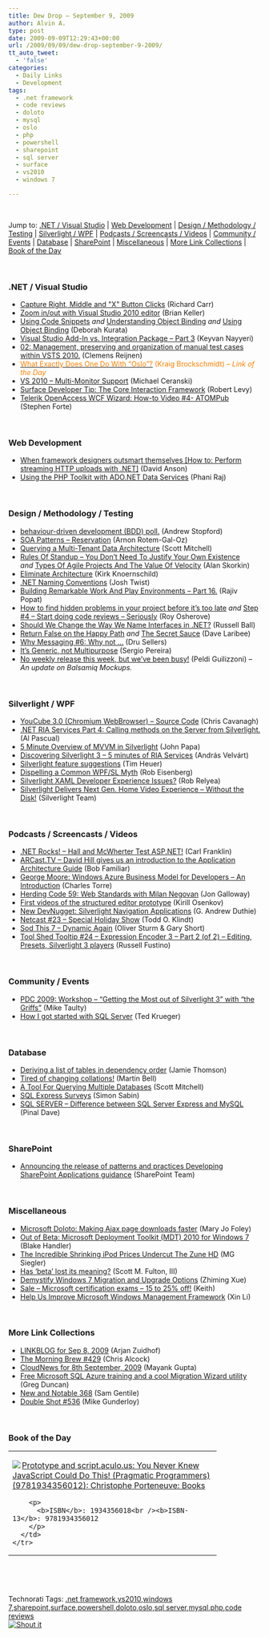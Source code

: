 ```yaml
---
title: Dew Drop – September 9, 2009
author: Alvin A.
type: post
date: 2009-09-09T12:29:43+00:00
url: /2009/09/09/dew-drop-september-9-2009/
tt_auto_tweet:
  - 'false'
categories:
  - Daily Links
  - Development
tags:
  - .net framework
  - code reviews
  - doloto
  - mysql
  - oslo
  - php
  - powershell
  - sharepoint
  - sql server
  - surface
  - vs2010
  - windows 7

---
```

&#160;

Jump to: [.NET / Visual Studio][1] | [Web Development][2] | [Design / Methodology / Testing][3] | [Silverlight / WPF][4] | [Podcasts / Screencasts / Videos][5] | [Community / Events][6] | [Database][7] | [SharePoint][8] | [Miscellaneous][9] | [More Link Collections][10] | [Book of the Day][11] 

&#160;

### <a name="dotnet"></a>.NET / Visual Studio

  * [Capture Right, Middle and "X" Button Clicks][12] (Richard Carr)
  * [Zoom in/out with Visual Studio 2010 editor][13] (Brian Keller)
  * [Using Code Snippets][14] _and_&#160;[Understanding Object Binding][15] _and_&#160;[Using Object Binding][16] (Deborah Kurata)
  * [Visual Studio Add-In vs. Integration Package &#8211; Part 3][17] (Keyvan Nayyeri)
  * [02: Management, preserving and organization of manual test cases within VSTS 2010.][18] (Clemens Reijnen)
  * [<font color="#ff8000">What Exactly Does One Do With “Oslo”?</font>][19] <font color="#ff8000">(Kraig Brockschmidt) <em>– Link of the Day</em></font>
  * [VS 2010 – Multi-Monitor Support][20] (Michael Ceranski)
  * [Surface Developer Tip: The Core Interaction Framework][21] (Robert Levy)
  * [Telerik OpenAccess WCF Wizard: How-to Video #4- ATOMPub][22] (Stephen Forte)

&#160;

### <a name="web"></a>Web Development

  * [When framework designers outsmart themselves [How to: Perform streaming HTTP uploads with .NET]][23] (David Anson)
  * [Using the PHP Toolkit with ADO.NET Data Services][24] (Phani Raj)

&#160;

### <a name="design"></a>Design / Methodology / Testing

  * [behaviour-driven development (BDD) poll.][25] (Andrew Stopford)
  * [SOA Patterns &#8211; Reservation][26] (Arnon Rotem-Gal-Oz)
  * [Querying a Multi-Tenant Data Architecture][27] (Scott Mitchell)
  * [Rules Of Standup – You Don’t Need To Justify Your Own Existence][28] _and_&#160;[Types Of Agile Projects And The Value Of Velocity][29] (Alan Skorkin)
  * [Eliminate Architecture][30] (Kirk Knoernschild)
  * [.NET Naming Conventions][31] (Josh Twist)
  * [Building Remarkable Work And Play Environments &#8211; Part 16.][32] (Rajiv Popat)
  * [How to find hidden problems in your project before it’s too late][33] _and_&#160;[Step #4 &#8211; Start doing code reviews – Seriously][34] (Roy Osherove)
  * [Should We Change the Way We Name Interfaces in .NET?][35] (Russell Ball)
  * [Return False on the Happy Path][36] _and_&#160;[The Secret Sauce][37] (Dave Laribee)
  * [Why Messaging #6: Why not &#8230;][38] (Dru Sellers)
  * [It&#8217;s Generic, not Multipurpose][39] (Sergio Pereira)
  * [No weekly release this week, but we’ve been busy!][40] (Peldi Guilizzoni) _– An update on Balsamiq Mockups._

&#160;

### <a name="silverlight"></a>Silverlight / WPF

  * [YouCube 3.0 (Chromium WebBrowser) – Source Code][41] (Chris Cavanagh)
  * [.NET RIA Services Part 4: Calling methods on the Server from Silverlight.][42] (Al Pascual)
  * [5 Minute Overview of MVVM in Silverlight][43] (John Papa)
  * [Discovering Silverlight 3 – 5 minutes of RIA Services][44] (András Velvárt)
  * [Silverlight feature suggestions][45] (Tim Heuer)
  * [Dispelling a Common WPF/SL Myth][46] (Rob Eisenberg)
  * [Silverlight XAML Developer Experience Issues?][47] (Rob Relyea)
  * [Silverlight Delivers Next Gen. Home Video Experience – Without the Disk!][48] (Silverlight Team)

&#160;

### <a name="podcasts"></a>Podcasts / Screencasts / Videos

  * [.NET Rocks! &#8211; Hall and McWherter Test ASP.NET!][49] (Carl Franklin)
  * [ARCast.TV &#8211; David Hill gives us an introduction to the Application Architecture Guide][50] (Bob Familiar)
  * [George Moore: Windows Azure Business Model for Developers &#8211; An Introduction][51] (Charles Torre)
  * [Herding Code 59: Web Standards with Milan Negovan][52] (Jon Galloway)
  * [First videos of the structured editor prototype][53] (Kirill Osenkov)
  * [New DevNugget: Silverlight Navigation Applications][54] (G. Andrew Duthie)
  * [Netcast #23 – Special Holiday Show][55] (Todd O. Klindt)
  * [Sod This 7 &#8211; Dynamic Again][56] (Oliver Sturm & Gary Short)
  * [Tool Shed Tooltip #24 &#8211; Expression Encoder 3 &#8211; Part 2 (of 2) &#8211; Editing, Presets, Silverlight 3 players][57] (Russell Fustino)

&#160;

### <a name="events"></a>Community / Events

  * [PDC 2009: Workshop &#8211; “Getting the Most out of Silverlight 3” with “the Griffs”][58] (Mike Taulty)
  * [How I got started with SQL Server][59] (Ted Krueger)

&#160;

### <a name="db"></a>Database

  * [Deriving a list of tables in dependency order][60] (Jamie Thomson)
  * [Tired of changing collations!][61] (Martin Bell)
  * [A Tool For Querying Multiple Databases][62] (Scott Mitchell)
  * [SQL Express Surveys][63] (Simon Sabin)
  * [SQL SERVER – Difference between SQL Server Express and MySQL][64] (Pinal Dave)

&#160;

### <a name="sp"></a>SharePoint

  * [Announcing the release of patterns and practices Developing SharePoint Applications guidance][65] (SharePoint Team)

&#160;

### <a name="misc"></a>Miscellaneous

  * [Microsoft Doloto: Making Ajax page downloads faster][66] (Mary Jo Foley)
  * [Out of Beta: Microsoft Deployment Toolkit (MDT) 2010 for Windows 7][67] (Blake Handler)
  * [The Incredible Shrinking iPod Prices Undercut The Zune HD][68] (MG Siegler)
  * [Has &#8216;beta&#8217; lost its meaning?][69] (Scott M. Fulton, III)
  * [Demystify Windows 7 Migration and Upgrade Options][70] (Zhiming Xue)
  * [Sale &#8211; Microsoft certification exams &#8211; 15 to 25% off!][71] (Keith)
  * [Help Us Improve Microsoft Windows Management Framework][72] (Xin Li)

&#160;

### <a name="links"></a>More Link Collections

  * [LINKBLOG for Sep 8, 2009][73] (Arjan Zuidhof)
  * [The Morning Brew #429][74] (Chris Alcock)
  * [CloudNews for 8th September, 2009][75] (Mayank Gupta)
  * [Free Microsoft SQL Azure training and a cool Migration Wizard utility][76] (Greg Duncan)
  * [New and Notable 368][77] (Sam Gentile)
  * [Double Shot #536][78] (Mike Gunderloy)

&#160;

### <a name="book"></a>Book of the Day

<div style="padding-bottom: 0px; margin: 0px; padding-left: 0px; padding-right: 0px; display: inline; float: none; padding-top: 0px" id="scid:7dc1bd33-94bd-46fd-a20b-0131235bcd47:d15d44d0-20e2-406e-88c1-b4fa633b585b" class="wlWriterSmartContent">
  <table cellspacing="0" cellpadding="2" width="400" border="0" unselectable="on">
    <tr>
      <td valign="top" width="400">
        <p>
          <a title="Prototype and script.aculo.us: You Never Knew JavaScript Could Do This! (Pragmatic Programmers) (9781934356012): Christophe Porteneuve: Books" href="http://www.amazon.com/exec/obidos/ASIN/1934356018/alvinashcraft-20"><img data-recalc-dims="1" decoding="async" src="https://i0.wp.com/images.amazon.com/images/P/1934356018.01.MZZZZZZZ.jpg?w=660" border="0" align="left" style="float:left" />Prototype and script.aculo.us: You Never Knew JavaScript Could Do This! (Pragmatic Programmers) (9781934356012): Christophe Porteneuve: Books</a>
        </p>
        
        <p>
          <b>ISBN</b>: 1934356018<br /><b>ISBN-13</b>: 9781934356012
        </p>
      </td>
    </tr>
  </table>
</div>

&#160;

<div style="padding-bottom: 0px; margin: 0px; padding-left: 0px; padding-right: 0px; display: inline; float: none; padding-top: 0px" id="scid:C16BAC14-9A3D-4c50-9394-FBFEF7A93539:d2825816-c4ed-42fe-9d6f-cb8f6245c972" class="wlWriterSmartContent">
  <!--dotnetkickit-->
</div>

&#160;

<div style="padding-bottom: 0px; margin: 0px; padding-left: 0px; padding-right: 0px; display: inline; float: none; padding-top: 0px" id="scid:0767317B-992E-4b12-91E0-4F059A8CECA8:da69a413-ed4f-4063-baa5-5b22a938c2fd" class="wlWriterSmartContent">
  Technorati Tags: <a href="http://technorati.com/tags/.net+framework" rel="tag">.net framework</a>,<a href="http://technorati.com/tags/vs2010" rel="tag">vs2010</a>,<a href="http://technorati.com/tags/windows+7" rel="tag">windows 7</a>,<a href="http://technorati.com/tags/sharepoint" rel="tag">sharepoint</a>,<a href="http://technorati.com/tags/surface" rel="tag">surface</a>,<a href="http://technorati.com/tags/powershell" rel="tag">powershell</a>,<a href="http://technorati.com/tags/doloto" rel="tag">doloto</a>,<a href="http://technorati.com/tags/oslo" rel="tag">oslo</a>,<a href="http://technorati.com/tags/sql+server" rel="tag">sql server</a>,<a href="http://technorati.com/tags/mysql" rel="tag">mysql</a>,<a href="http://technorati.com/tags/php" rel="tag">php</a>,<a href="http://technorati.com/tags/code+reviews" rel="tag">code reviews</a>
</div>

<div class="wlWriterHeaderFooter" style="margin:0px; padding:0px 0px 0px 0px;">
  <div class="shoutIt">
    <a rev="vote-for" href="http://dotnetshoutout.com/Submit?url=http%3a%2f%2fwww.alvinashcraft.com%2f2009%2f09%2f09%2fdew-drop-september-9-2009%2f&title=Dew+Drop+-+September+9%2c+2009"><img decoding="async" alt="Shout it" src="http://dotnetshoutout.com/image.axd?url=https://morningdew-bpc6g3a0fgaxdxcu.eastus2-01.azurewebsites.net/2009/09/09/dew-drop-september-9-2009/" style="border:0px" /></a>
  </div>
</div>

 [1]: https://morningdew-bpc6g3a0fgaxdxcu.eastus2-01.azurewebsites.net/#dotnet
 [2]: https://morningdew-bpc6g3a0fgaxdxcu.eastus2-01.azurewebsites.net/#web
 [3]: https://morningdew-bpc6g3a0fgaxdxcu.eastus2-01.azurewebsites.net/#design
 [4]: https://morningdew-bpc6g3a0fgaxdxcu.eastus2-01.azurewebsites.net/#silverlight
 [5]: https://morningdew-bpc6g3a0fgaxdxcu.eastus2-01.azurewebsites.net/#podcasts
 [6]: https://morningdew-bpc6g3a0fgaxdxcu.eastus2-01.azurewebsites.net/#events
 [7]: https://morningdew-bpc6g3a0fgaxdxcu.eastus2-01.azurewebsites.net/#db
 [8]: https://morningdew-bpc6g3a0fgaxdxcu.eastus2-01.azurewebsites.net/#sp
 [9]: https://morningdew-bpc6g3a0fgaxdxcu.eastus2-01.azurewebsites.net/#misc
 [10]: https://morningdew-bpc6g3a0fgaxdxcu.eastus2-01.azurewebsites.net/#links
 [11]: https://morningdew-bpc6g3a0fgaxdxcu.eastus2-01.azurewebsites.net/#book
 [12]: http://feedproxy.google.com/~r/BlackwaspLatestAdditions/~3/Xv4TbbZxdQY/DetectButtonClick.aspx
 [13]: http://blogs.msdn.com/briankel/archive/2009/09/08/zoom-in-out-with-visual-studio-2010-editor.aspx
 [14]: http://msmvps.com/blogs/deborahk/archive/2009/09/08/using-code-snippets.aspx
 [15]: http://msmvps.com/blogs/deborahk/archive/2009/09/08/understanding-object-binding.aspx
 [16]: http://msmvps.com/blogs/deborahk/archive/2009/09/08/using-object-binding.aspx
 [17]: http://dotnet.dzone.com/news/visual-studio-add-vs-1
 [18]: http://feedproxy.google.com/~r/clemensreijnen/qzrF/~3/UuDU_OUCGy0/post.aspx
 [19]: http://www.kraigbrockschmidt.com/luminarity/post.aspx?id=c7b590f6-522e-4cfc-8660-069871a904f5
 [20]: http://www.codecapers.com/2009/09/vs-2010-multi-monitor-support.html
 [21]: http://blogs.msdn.com/surface/archive/2009/09/08/surface-developer-tip-the-core-interaction-framework.aspx
 [22]: http://feedproxy.google.com/~r/StephenFortesBlog/~3/2A0FVDgfGm8/PermaLink,guid,71bd135f-4d0d-4d3f-ae61-9535eacb5a3e.aspx
 [23]: http://blogs.msdn.com/delay/archive/2009/09/08/when-framework-designers-outsmart-themselves-how-to-perform-streaming-http-uploads-with-net.aspx
 [24]: http://blogs.msdn.com/phaniraj/archive/2009/09/08/using-the-php-toolkit-with-ado-net-data-services.aspx
 [25]: http://weblogs.asp.net/astopford/archive/2009/09/08/behaviour-driven-development-bdd-poll.aspx
 [26]: http://dobbscodetalk.com/index.php?option=com_myblog&show=SOA-Patterns---Reservation.html&Itemid=29
 [27]: http://www.4guysfromrolla.com/articles/090909-1.aspx
 [28]: http://www.skorks.com/2009/09/rules-of-standup-you-dont-need-to-justify-your-own-existence/
 [29]: http://www.skorks.com/2009/09/types-of-agile-projects-and-the-value-of-velocity/
 [30]: http://techdistrict.kirkk.com/2009/09/08/eliminate-architecture/
 [31]: http://www.thejoyofcode.com/_NET_Naming_Conventions.aspx
 [32]: http://www.thousandtyone.com/blog/BuildingRemarkableWorkAndPlayEnvironmentsPart16.aspx
 [33]: http://feedproxy.google.com/~r/5whys/~3/YSSuT4VvroI/how-to-find-hidden-problems-in-your-project-before-itrsquos.html
 [34]: http://feedproxy.google.com/~r/5whys/~3/H-QlrPk6KKM/step-4-start-doing-code-reviews-ndash-seriously.html
 [35]: http://feedproxy.google.com/~r/caffeinatedcoder/ProY/~3/eOxdGZgdw1M/
 [36]: http://feedproxy.google.com/~r/thebeelog/~3/ESoP3wOb49M/return-false-on-the-happy-path.aspx
 [37]: http://feedproxy.google.com/~r/thebeelog/~3/AgjQvf94_gQ/the-secret-sauce.aspx
 [38]: http://codebetter.com/blogs/dru.sellers/archive/2009/09/08/why-messaging-6-why-not.aspx
 [39]: http://feedproxy.google.com/~r/Devlicious/~3/grFCK3gWtFM/it-s-generic-not-multipurpose.aspx
 [40]: http://feedproxy.google.com/~r/balsamiq/~3/51Z4qNHgGVU/
 [41]: http://chriscavanagh.wordpress.com/2009/09/08/youcube-3-0-chromium-webbrowser-source-code/
 [42]: http://weblogs.asp.net/albertpascual/archive/2009/09/08/net-ria-services-part-4-calling-methods-on-the-server-from-silverlight.aspx
 [43]: http://feedproxy.google.com/~r/JohnPapa/~3/pBC3IQ59hd8/
 [44]: http://dotneteers.net/blogs/vbandi/archive/2009/09/08/discovering-silverlight-3-5-minutes-of-ria-services.aspx
 [45]: http://feeds.timheuer.com/~r/timheuer/~3/tCzWL9VLArs/give-silverlight-feedback-and-feature-suggestions.aspx
 [46]: http://feedproxy.google.com/~r/Devlicious/~3/6KMJylxmiU0/dispelling-a-common-wpf-silverlight-myth.aspx
 [47]: http://blogs.windowsclient.net/rob_relyea/archive/2009/09/08/silverlight-xaml-developer-experience-issues.aspx
 [48]: http://team.silverlight.net/announcements/silverlight-delivers-next-gen-home-video-experience-without-the-disk/
 [49]: http://www.dotnetrocks.com/default.aspx?ShowNum=479
 [50]: http://feedproxy.google.com/~r/msdn/bobfamiliar/~3/BhH_6m93Bec/arcast-tv-david-hill-gives-us-an-introduction-to-the-application-architecture-guide.aspx
 [51]: http://channel9.msdn.com/posts/Charles/George-Moore-Windows-Azure-Business-Model-for-Developers-An-Introduction/
 [52]: http://feedproxy.google.com/~r/HerdingCode/~3/DcblbSu8BC4/
 [53]: http://blogs.msdn.com/kirillosenkov/archive/2009/09/08/first-videos-of-the-structured-editor-prototype.aspx
 [54]: http://blogs.msdn.com/gduthie/archive/2009/09/08/new-devnugget-silverlight-navigation-applications.aspx
 [55]: http://feedproxy.google.com/~r/sharepointmvpblogs/~3/pxbrqOM6CqU/ViewPost.aspx
 [56]: http://feeds.sodthis.com/~r/sodthis/~3/CvDcZqJRoKU/sod-this-7-dynamic-again
 [57]: http://channel9.msdn.com/shows/toolshed/Tool-Shed-Tooltip-24-Expression-Encoder-3-Part-2-of-2-Editing-Presets-Silverlight-3-players/
 [58]: http://mtaulty.com/CommunityServer/blogs/mike_taultys_blog/archive/2009/09/08/pdc-2009-workshop-getting-the-most-out-of-silverlight-3-with-the-griffs.aspx
 [59]: http://blogs.lessthandot.com/index.php/DataMgmt/DBAdmin/how-i-got-started-with-sql-server-1
 [60]: http://feedproxy.google.com/~r/jamiet/~3/D_WCSuRO4Bc/deriving-a-list-of-tables-in-dependency-order.aspx
 [61]: http://sqlblogcasts.com/blogs/martinbell/archive/2009/09/08/Tired-of-changing-collations_2100_.aspx
 [62]: http://feedproxy.google.com/~r/ScottOnWriting/~3/BbBmUdzNj24/13939.aspx
 [63]: http://feedproxy.google.com/~r/SimonsSqlServerStuff/~3/6EXKZ_xz2AE/SQL-Express-Surveys-.aspx
 [64]: http://blog.sqlauthority.com/2009/09/09/sql-server-difference-between-sql-server-express-and-mysql/
 [65]: http://feedproxy.google.com/~r/sharepointteamblog/~3/3LsOatkVgwM/announcing-the-release-of-patterns-and-practices-developing-sharepoint-applications-guidance.aspx
 [66]: http://blogs.zdnet.com/microsoft/?p=3853
 [67]: http://bhandler.spaces.live.com/Blog/cns!70F64BC910C9F7F3!5965.entry
 [68]: http://feedproxy.google.com/~r/Techcrunch/~3/AuNeshxp-ws/
 [69]: http://feeds.betanews.com/~r/bn/~3/fiP4AZ5lUsE/1252428313
 [70]: http://blogs.msdn.com/zxue/archive/2009/09/08/demystify-windows-7-migration-and-upgrade-options.aspx
 [71]: http://blogs.msdn.com/publicsector/archive/2009/09/08/sale-microsoft-certification-exams-15-to-25-off.aspx
 [72]: http://blogs.msdn.com/powershell/archive/2009/09/08/help-us-improve-microsoft-windows-management-framework.aspx
 [73]: http://feedproxy.google.com/~r/ArjansWorld/~3/VzulFha7R0k/
 [74]: http://feedproxy.google.com/~r/ReflectivePerspective/~3/GP7O8__KpcA/
 [75]: http://feedproxy.google.com/~r/CloudAve/~3/zEUeE0YCMhM/cloudnews-for-8th-september-2009
 [76]: http://coolthingoftheday.blogspot.com/2009/09/windows-azure-and-microsoft-sql-azure.html
 [77]: http://feedproxy.google.com/~r/SamGentile/~3/6MDOyd1gF6Q/
 [78]: http://afreshcup.com/2009/09/09/double-shot-536/